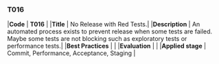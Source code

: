 ### T016

|**Code**           | **T016** |
|**Title**          | No Release with Red Tests.|
|**Description**    | An automated process exists to prevent release when some tests are failed. <br> Maybe some tests are not blocking such as exploratory tests or performance tests.|
|**Best Practices** | |
|**Evaluation**     | |
|**Applied stage**  | Commit, Performance, Acceptance, Staging |
